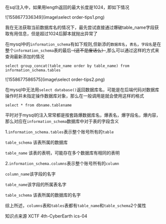 在sql注入中，如果用length返回的最大长度是1024，即如下情况

![1558677336349](image\select order-tips1.png)

我在无法获取当前数据库名的情况下，最先尝试直接通过爆破table_name字段获取有用信息，但是超过1024后脚本就抛出异常了

在mysql中的`information_schema`有如下规则,但新添的`数据库名`，`表名`，`字段名`是在整个`information_schema`表的最后~~（这不是废话么）~~,那么可以通过这样的方式来查询最新添加的情况

```
select group_concat(table_name order by table_name) from information_schema.tables
```

![1558677586575](image\select order-tips2.png)

在mysql中无法用`select database()`返回数据库名，可能是在后端代码对数据库操作时并未指定操作数据库对象，那么在一般调用是就会使用这样的格式

```
select * from dbname.tablename
```

平时对于mysql的注入常常都是按套路爆数据库名，爆表名，爆字段名，爆内容，那么对应在`information_schema`数据库中对于表的字段含义



1.`information_schema.tables`表示整个账号所有的`table`

`table_schema` 该表所属的数据库

`table_name` 该表的表明，可能存在多个数据库有相同的表明



2.`information_schema.columns`表示整个账号所有的`column`

`column_name`该字段的名字

`table_name`该字段的所属表名字

`table_schema` 该表所属的数据库的名字



综上所述，`columns`表和`tables`表都有`table_name`和`table_schema`2个属性



知识点来源 XCTF 4th-CyberEarth ics-04
